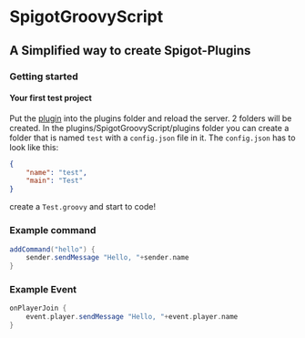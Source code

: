 # SpigotGroovyScript
## A Simplified way to create Spigot-Plugins

### Getting started
#### Your first test project
Put the [plugin](https://github.com/JulianFun123/spigotgroovyscript/releases) into the plugins folder and reload the server. 2 folders will be created. 
In the plugins/SpigotGroovyScript/plugins folder you can create a folder that is named `test` with a `config.json` file in it.
The `config.json` has to look like this:
```json
{
    "name": "test",
    "main": "Test"
}
```
create a `Test.groovy` and start to code!


### Example command
```groovy
addCommand("hello") {
    sender.sendMessage "Hello, "+sender.name
}
```

### Example Event
```groovy
onPlayerJoin {
    event.player.sendMessage "Hello, "+event.player.name
}
```
